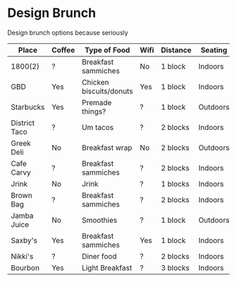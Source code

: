# Design Brunch

Design brunch options because seriously


| Place         | Coffee        | Type of Food            | Wifi   | Distance | Seating   | Notes |
| ------------- |---------------| ------------------------|--------|----------|-----------|-------|
| 1800(2)       | ?             | Breakfast sammiches     | No     | 1 block  | Indoors   |
| GBD           | Yes           | Chicken biscuits/donuts | Yes    | 1 block  | Indoors   |
| Starbucks     | Yes           | Premade things?         | ?      | 1 block  | Outdoors  |
| District Taco | ?             | Um tacos                | ?      | 2 blocks | Indoors   |
| Greek Deli    | No            | Breakfast wrap          | No     | 2 blocks | Outdoors  |
| Cafe Carvy    | ?             | Breakfast sammiches     | ?      | 2 blocks | Indoors   |
| Jrink         | No            | Jrink                   | ?      | 1 blocks | Indoors   |
| Brown Bag     | ?             | Breakfast sammiches     | ?      | 2 blocks | Indoors   |
| Jamba Juice   | No            | Smoothies               | ?      | 1 block  | Outdoors  |
| Saxby's       | Yes           | Breakfast sammiches     | Yes    | 1 block  | Indoors   |
| Nikki's       | ?             | Diner food              | ?      | 2 blocks | Indoors   |
| Bourbon       | Yes           | Light Breakfast         | ?      | 3 blocks | Indoors   |
